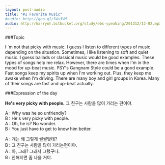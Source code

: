 ```yaml
---
layout: post-audio
title: "#1 Favorite Music"
#audio: http://goo.gl/34s3VM
audio: http://harryoh.bitbucket.org/study/ebs-speaking/201312/12-02.mp3
---
```


###Topic

I 'm not that picky with music. I guess I listen to different types of music depending on the situation. Sometimes, I like listening to soft and quiet music. I guess ballads or classical music would be good examples. These types of songs help me relax. However, there are times when I'm in the mood for up-beat music. PSY's Gangnam Style could be a good example. Fast songs keep my spirits up when I'm working out. Plus, they keep me awake when I'm driving. There are many boy and girl groups in Korea. Many of their songs are fast and up-beat actually.


###Expression‍ of the day

**He's very picky with people.** 그 친구는 사람을 많이 가리는 편이야.

A : Why was he so unfriendly?  
B : He's very picky with people.  
A : Oh, he is? No wonder.  
B : You just have to get to know him better.  

A : 걔는 왜 그렇게 쌀쌀맞데?  
B : 그 친구는 사람을 많이 가리는편이야.  
A : 아, 그래? 그래서 그랬구나.  
B : 친해지면 좀 나을 거야.  

